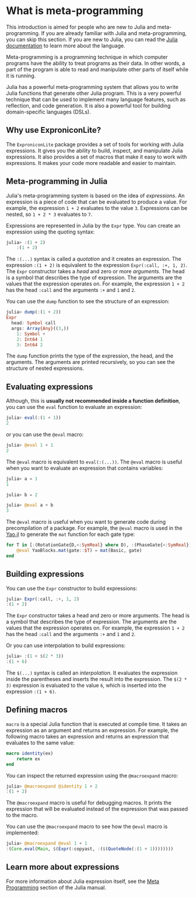 # What is meta-programming

This introduction is aimed for people who are new to Julia and meta-programming. If you are already familiar with Julia and meta-programming, you can skip this section. If you are new to Julia, you can read the [Julia documentation](https://docs.julialang.org/en/v1/manual/introduction/) to learn more about the language.

Meta-programming is a programming technique in which computer programs have the ability to treat programs as their data. In other words, a part of the program is able to read and manipulate other parts of itself while it is running.

Julia has a powerful meta-programming system that allows you to write Julia functions that generate other Julia program. This is a very powerful technique that can be used to implement many language features, such as reflection, and code generation. It is also a powerful tool for building domain-specific languages (DSLs).

## Why use ExproniconLite?

The `ExproniconLite` package provides a set of tools for working with Julia expressions. It gives you the ability to build, inspect, and manipulate Julia expressions. It also provides a set of macros that make it easy to work with expressions. It makes your code more readable and easier to maintain.

## Meta-programming in Julia

Julia's meta-programming system is based on the idea of *expressions*. An expression is a piece of code that can be evaluated to produce a value. For example, the expression `1 + 2` evaluates to the value `3`. Expressions can be nested, so `1 + 2 * 3` evaluates to `7`.

Expressions are represented in Julia by the `Expr` type. You can create an expression using the
quoting syntax:

```julia
julia> :(1 + 2)
    :(1 + 2)
```

The `:(...)` syntax is called a *quotation* and it creates an expression. The expression `:(1 + 2)` is equivalent to the expression `Expr(:call, :+, 1, 2)`. The `Expr` constructor takes a *head* and zero or more *arguments*. The head is a symbol that describes the type of expression. The arguments are the values that the expression operates on. For example, the expression `1 + 2` has the head `:call` and the arguments `:+` and `1` and `2`.

You can use the `dump` function to see the structure of an expression:

```julia
julia> dump(:(1 + 2))
Expr
  head: Symbol call
  args: Array{Any}((3,))
    1: Symbol +
    2: Int64 1
    3: Int64 2
```

The `dump` function prints the type of the expression, the head, and the arguments. The arguments are printed recursively, so you can see the structure of nested expressions.

## Evaluating expressions

Although, this is **usually not recommended inside a function definition**, you can use the `eval` function to evaluate an expression:

```julia
julia> eval(:(1 + 1))
2
```

or you can use the `@eval` macro:

```julia
julia> @eval 1 + 1
2
```

The `@eval` macro is equivalent to `eval(:(...))`. The `@eval` macro is useful when you want to evaluate an expression that contains variables:

```julia
julia> a = 1
1

julia> b = 2

julia> @eval a + b
3

```

The `@eval` macro is useful when you want to generate code during precompilation of a package. For example, the `@eval` macro is used in the [Yao.jl](https://yaoquantum.org) to generate the `mat` function for each gate type:

```julia
for T in [:(RotationGate{D,<:SymReal} where D), :(PhaseGate{<:SymReal}), :(ShiftGate{<:SymReal})]
    @eval YaoBlocks.mat(gate::$T) = mat(Basic, gate)
end
```

## Building expressions

You can use the `Expr` constructor to build expressions:

```julia
julia> Expr(:call, :+, 1, 2)
:(1 + 2)
```

The `Expr` constructor takes a head and zero or more arguments. The head is a symbol that describes the type of expression. The arguments are the values that the expression operates on. For example, the expression `1 + 2` has the head `:call` and the arguments `:+` and `1` and `2`.

Or you can use interpolation to build expressions:

```julia
julia> :(1 + $(2 * 3))
:(1 + 6)
```

The `$(...)` syntax is called an *interpolation*. It evaluates the expression inside the parentheses and inserts the result into the expression. The `$(2 * 3)` expression is evaluated to the value `6`, which is inserted into the expression `:(1 + 6)`.

## Defining macros

`macro` is a special Julia function that is executed at compile time. It takes an expression as an argument and returns an expression. For example, the following macro takes an expression and returns an expression that evaluates to the same value:

```julia
macro identity(ex)
    return ex
end
```

You can inspect the returned expression using the `@macroexpand` macro:

```julia
julia> @macroexpand @identity 1 + 2
:(1 + 2)
```

The `@macroexpand` macro is useful for debugging macros. It prints the expression that will be evaluated instead of the expression that was passed to the macro.

You can use the `@macroexpand` macro to see how the `@eval` macro is implemented:

```julia
julia> @macroexpand @eval 1 + 1
:(Core.eval(Main, $(Expr(:copyast, :($(QuoteNode(:(1 + 1))))))))
```

## Learn more about expressions

For more information about Julia expression itself, see the [Meta Programming](https://docs.julialang.org/en/v1/manual/metaprogramming/) section of the Julia manual.
